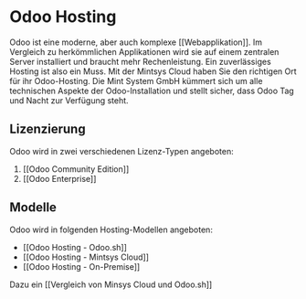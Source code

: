 # Odoo Hosting

Odoo ist eine moderne, aber auch komplexe [[Webapplikation]]. Im Vergleich zu herkömmlichen Applikationen wird sie auf einem zentralen Server installiert und braucht mehr Rechenleistung. Ein zuverlässiges Hosting ist also ein Muss. Mit der Mintsys Cloud haben Sie den richtigen Ort für ihr Odoo-Hosting. Die Mint System GmbH kümmert sich um alle technischen Aspekte der Odoo-Installation und stellt sicher, dass Odoo Tag und Nacht zur Verfügung steht.

## Lizenzierung

Odoo wird in zwei verschiedenen Lizenz-Typen angeboten:
1. [[Odoo Community Edition]]
2. [[Odoo Enterprise]]

## Modelle

Odoo wird in folgenden Hosting-Modellen angeboten:

* [[Odoo Hosting - Odoo.sh]]
* [[Odoo Hosting - Mintsys Cloud]]
* [[Odoo Hosting - On-Premise]]

Dazu ein [[Vergleich von Minsys Cloud und Odoo.sh]]